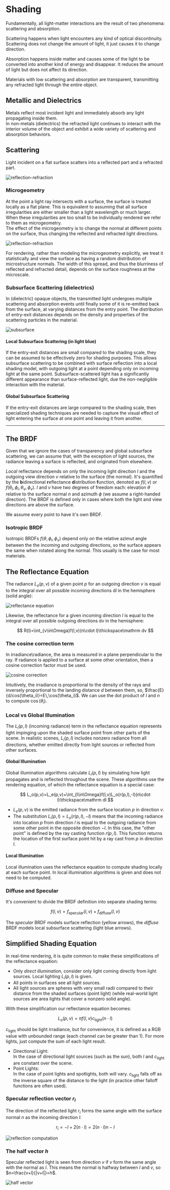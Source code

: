 # Shading

Fundamentally, all light-matter interactions are the result of two phenomena: scattering and absorption.

Scattering happens when light encounters any kind of optical discontinuity. Scattering does not change the amount of light, it just causes it to change direction.

Absorption happens inside matter and causes some of the light to be converted into another kind of energy and disappear. It reduces the amount of light but does not affect its direction.

Materials with low scattering and absorption are transparent, transmitting any refracted light through the entire object.

## Metallic and Dielectrics

Metals reflect most incident light and immediately absorb any light propagating inside them.\
In non-metals (dielectrics) the refracted light continues to interact with the interior volume of the object and exhibit a wide variety of scattering and absorption behaviors.

## Scattering

Light incident on a flat surface scatters into a reflected part and a refracted part.

![reflection-refraction](img/path796.svg)

### Microgeometry

At the point a light ray intersects with a surface, the surface is treated locally as a flat plane. This is equivalent to assuming that all surface irregularities are either smaller than a light wavelength or much larger. When these irregularities are too small to be individually rendered we refer to them as microgeometry.\
The effect of the microgeometry is to change the normal at different points on the surface, thus changing the reflected and refracted light directions.

![reflection-refraction](img/g90.svg)

For rendering, rather than modeling the microgeometry explicitly, we treat it statistically and view the surface as having a random distribution of microstructure normals. The width of this spread, and thus the blurriness of reflected and refracted detail, depends on the surface roughness at the microscale.

### Subsurface Scattering (dielectrics)

In (dielectric) opaque objects, the transmitted light undergoes multiple scattering and absorption events until finally some of it is re-emitted back from the surface, at varying distances from the entry point. The distribution of entry-exit distances depends on the density and properties of the scattering particles in the material.

![subsurface](img/path8584.svg)

#### Local Subsurface Scattering (in light blue)

If the entry-exit distances are small compared to the shading scale, they can be assumed to be effectively zero for shading purposes. This allows subsurface scattering to be combined with surface reflection into a local shading model, with outgoing light at a point depending only on incoming light at the same point. Subsurface-scattered light has a significantly different appearance than surface-reflected light, due the non-negligible interaction with the material.

#### Global Subsurface Scattering

If the entry-exit distances are large compared to the shading scale, then specialized shading techniques are needed to capture the visual effect of light entering the surface at one point and leaving it from another.

---

## The BRDF

Given that we ignore the cases of transparency and global subsurface scattering, we can assume that, with the exception of light sources, the radiance leaving a surface is reflected, and originated from elsewhere.

*Local* reflectance depends on only the incoming light direction $l$ and the outgoing view direction $v$ relative to the surface (the normal). It's quantified by the **b**idirectional **r**eflectance **d**istribution **f**unction, denoted as $f(l,v)$ or $f(\theta_l,\phi_l,\theta_v,\phi_v)$. $l$ and $v$ have two degrees of freedom each: elevation $\theta$ relative to the surface normal $n$ and azimuth $\phi$ (we assume a right-handed direction). The BRDF is defined only in cases where both the light and view directions are above the surface.

We assume every point to have it's own BRDF.

### Isotropic BRDF

Isotropic BRDFs $f(\theta,\phi_l,\phi_v)$ depend only on the relative azimut angle between the the incoming and outgoing directions, so the surface appears the same when rotated along the normal. This usually is the case for most materials.

## The Reflectance Equation

The radiance $L_o(p,v)$ of a given point $p$ for an outgoing direction $v$ is equal to the integral over all possible incoming directions $\mathrm dl$ in the hemisphere (solid angle):

![reflectance equation](img/g10771.svg)

Likewise, the reflectance for a given incoming direction $l$ is equal to the integral over all possible outgoing directions $\mathrm dv$ in the hemisphere:

$$
R(l)=\int_{v\in\Omega}f(l,v)(n\cdot l)\thickspace\mathrm dv
$$

### The cosine correction term

In irradiance\radiance, the area is measured in a plane perpendicular to the ray. If radiance is applied to a surface at some other orientation, then a cosine correction factor must be used.

![cosine correction](img/coscorr.svg)

Intuitively, the irradiance is proportional to the density of the rays and inversely proportional to the landing distance $d$ between them, so, $\frac{E}{d/cos(\theta_i)}=E\,\cos(\theta_i)$. We can use the dot product of $l$ and $n$ to compute $\cos(\theta_i)$.

### Local vs Global Illumination

The $L_i(p,l)$ (incoming radiance) term in the reflectance equation represents light impinging upon the shaded surface point from other parts of the scene. In realistic scenes, $L_i(p,l)$ includes nonzero radiance from all directions, whether emitted directly from light sources or reflected from other surfaces.

#### Global Illumination

Global illumination algorithms calculate $L_i(p,l)$ by simulating how light propagates and is reflected throughout the scene. These algorithms use the rendering equation, of which the reflectance equation is a special case:

$$
L_o(p,v)=L_e(p,v)+\int_{l\in\Omega}f(l,v)L_o(r(p,l),-l)(n\cdot l)\thickspace\mathrm dl
$$

* $L_e(p,v)$ is the emitted radiance from the surface location $p$ in direction $v$.
* The substitution $L_i(p,l)=L_o(r(p,l),-l)$ means that the incoming radiance into location $p$ from direction $l$ is equal to the outgoing radiance from some other point in the opposite direction $−l$. In this case, the "other point" is defined by the ray casting function $r(p,l)$. This function returns the location of the first surface point hit by a ray cast from $p$ in direction $l$.

#### Local Illumination

Local illumination uses the reflectance equation to compute shading locally at each surface point. In local illumination algorithms is given and does not need to be computed.

### Diffuse and Specular

It's convenient to divide the BRDF definition into separate shading terms:

$$
f(l,v)=f_{\text{specular}}(l,v)+f_{\text{diffuse}}(l,v)
$$

The *specular* BRDF models surface reflection (yellow arrows), the *diffuse* BRDF models local subsurface scattering (light blue arrows).

## Simplified Shading Equation

In real-time rendering, it is quite common to make these simplifications of the reflectance equation:

* Only *direct illumination*, consider only light coming directly from light sources. Local lighting $L_i(p,l)$ is given.
* All points in surfaces see all light sources.
* All light sources are spheres with very small radii compared to their distance from the shaded surfaces (point light) (while real-world light sources are area lights that cover a nonzero solid angle).

With these simplification our reflectance equation becomes:

$$
L_o(p,v)=\pi f(l,v)c_{\text{light}}(n\cdot l)
$$

$c_{\text{light}}$ should be light irradiance, but for convenience, it is defined as a RGB value with unbounded range (each channel can be greater than 1). For more lights, just compute the sum of each light result.

* Directional Light:\
  In the case of directional light sources (such as the sun), both $l$ and $c_{\text{light}}$ are constant over the scene.
* Point Lights:\
  In the case of point lights and spotlights, both will vary. $c_{\text{light}}$ falls off as the inverse square of the distance to the light (in practice other falloff functions are often used).

### Specular reflection vector $r_i$

The direction of the reflected light $r_i$ forms the same angle with the surface normal $n$ as the incoming direction $l$:

$$
  r_i=-l+2(n\cdot l)=2(n\cdot l)n-l
$$

![reflection computation](img/refl.svg)

### The half vector $h$

Specular reflected light is seen from direction $v$ if $v$ form the same angle with the normal as $l$. This means the normal is halfway between $l$ and $v$, so $n=\frac{v+l}{|v+l|}=h$.

![half vector](img/half.svg)
